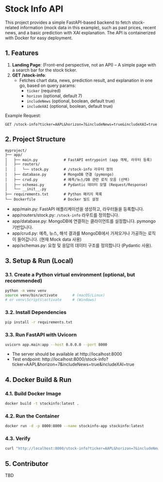 # Stock Info API

This project provides a simple FastAPI-based backend to fetch stock-related information (mock data in this example), such as past prices, recent news, and a basic prediction with XAI explanation. The API is containerized with Docker for easy deployment.


## 1. Features

1. **Landing Page**: (Front-end perspective, not an API) – A simple page with a search bar for the stock ticker.  
2. **GET /stock-info**:  
   - Fetches chart data, news, prediction result, and explanation in one go, based on query params:
     - `ticker` (required)
     - `horizon` (optional, default 7)
     - `includeNews` (optional, boolean, default true)
     - `includeXAI` (optional, boolean, default true)

Example Request:
```
GET /stock-info?ticker=AAPL&horizon=7&includeNews=true&includeXAI=true
```


## 2. Project Structure

```
myproject/
├── app/
│   ├── main.py            # FastAPI entrypoint (app 객체, 라우터 등록)
│   ├── routers/
│   │   └── stock.py       # /stock-info 라우터 정의
│   ├── database.py        # MongoDB 연결 (pymongo)
│   ├── crud.py            # 예측/뉴스/DB 관련 로직 모음 (선택)
│   ├── schemas.py         # Pydantic 데이터 모델 (Request/Response)
│   └── __init__.py
├── requirements.txt       # Python 패키지 목록
└── Dockerfile             # Docker 빌드 설정
```

- app/main.py: FastAPI 애플리케이션을 생성하고, 라우터들을 등록합니다.
- app/routers/stock.py: `/stock-info` 라우트를 정의합니다.
- app/database.py: MongoDB에 연결하는 클라이언트를 설정합니다. pymongo 기반입니다.
- app/crud.py: 예측, 뉴스, 해석 결과를 MongoDB에서 가져오거나 가공하는 로직이 들어갑니다. (현재 Mock data 사용)
- app/schemas.py: 요청 및 응답의 데이터 구조를 정의합니다 (Pydantic 사용).


## 3. Setup & Run (Local)

### 3.1. Create a Python virtual environment (optional, but recommended)

```bash
python -m venv venv
source venv/bin/activate       # (macOS/Linux)
# or venv\Scripts\activate     # (Windows)
```

### 3.2. Install Dependencies

```bash
pip install -r requirements.txt
```

### 3.3. Run FastAPI with Uvicorn

```bash
uvicorn app.main:app --host 0.0.0.0 --port 8000
```

- The server should be available at http://localhost:8000
- Test endpoint: http://localhost:8000/stock-info?ticker=AAPL&horizon=7&includeNews=true&includeXAI=true


## 4. Docker Build & Run

### 4.1. Build Docker Image

```bash
docker build -t stockinfo:latest .
```

### 4.2. Run the Container

```bash
docker run -d -p 8000:8000 --name stockinfo-app stockinfo:latest
```

### 4.3. Verify

```bash
curl "http://localhost:8000/stock-info?ticker=AAPL&horizon=7&includeNews=true&includeXAI=true"
```


## 5. Contributor

TBD
